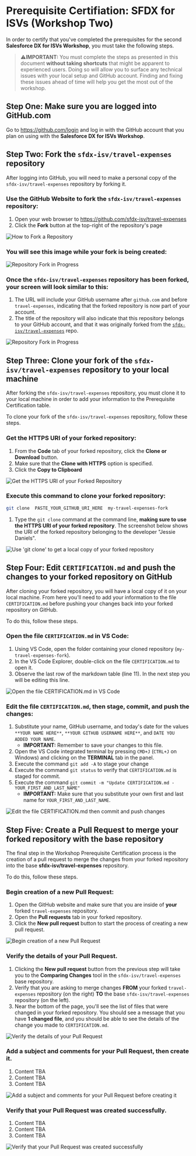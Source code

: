 # Prerequisite Certifiation: SFDX for ISVs (Workshop Two)

In order to certify that you've completed the prerequisites for the second **Salesforce DX for ISVs Workshop**, you must take the following steps.

> :warning:**IMPORTANT:** You must complete the steps as presented in this document **without taking shortcuts** that might be apparent to experienced users. Doing so will allow you to surface any technical issues with your local setup and GitHub account.  Finding and fixing these issues ahead of time will help you get the most out of the workshop.

## Step One: Make sure you are logged into GitHub.com

Go to https://github.com/login and log in with the GitHub account that you plan on using with the **Salesforce DX for ISVs Workshop**.

## Step Two: Fork the `sfdx-isv/travel-expenses` repository

After logging into GitHub, you will need to make a personal copy of the `sfdx-isv/travel-expenses` repository by forking it.  

### Use the GitHub Website to fork the `sfdx-isv/travel-expenses` repository:

1. Open your web browser to https://github.com/sfdx-isv/travel-expenses
2. Click the **Fork** button at the top-right of the repository's page

![How to Fork a Repository](/images/W00_U02_fork-travel-expenses-repo.png)

### You will see this image while your fork is being created:

![Repository Fork in Progress](/images/W00_U02_forking-travel-expenses-repo-in-progress.png)

### Once the `sfdx-isv/travel-expenses` repository has been forked, your screen will look similar to this:

1. The URL will include your GitHub username after `github.com` and before `travel-expenses`, indicating that the forked repository is now part of your account.
2. The title of the repository will also indicate that this repository belongs to your GitHub account, and that it was originally forked from the [`sfdx-isv/travel-expenses`](https://github.com/sfdx-isv/travel-expenses) repo.

![Repository Fork in Progress](/images/W00_U02_forking-travel-expenses-repo-success.png)


## Step Three: Clone your fork of the `sfdx-isv/travel-expenses` repository to your local machine

After forking the `sfdx-isv/travel-expenses` repository, you must clone it to your local machine in order to add your information to the Prerequisite Certification table.

To clone your fork of the `sfdx-isv/travel-expenses` repository, follow these steps.

### Get the HTTPS URI of your forked repository:

1. From the **Code** tab of your forked repository, click the **Clone or Download** button.
2. Make sure that the **Clone with HTTPS** option is specified.
3. Click the **Copy to Clipboard** 

![Get the HTTPS URI of your Forked Repository](/images/W00_U02_copy-travel-expenses-fork-repo-url.png)


### Execute this command to clone your forked repository:
```bash
git clone  PASTE_YOUR_GITHUB_URI_HERE  my-travel-expenses-fork
```
1. Type the `git clone` command at the command line, **making sure to use the HTTPS URI of your forked repository**. The screenshot below shows the URI of the forked repository belonging to the developer "Jessie Daniels".

![Use 'git clone' to get a local copy of your forked repository](/images/W00_U02_git-clone-forked-repo-success.png)


## Step Four: Edit `CERTIFICATION.md` and push the changes to your forked repository on GitHub

After cloning your forked repository, you will have a local copy of it on your local machine.  From here you'll need to add your information to the file `CERTIFICATION.md` before pushing your changes back into your forked repository on GitHub.

To do this, follow these steps.

### Open the file `CERTIFICATION.md` in VS Code:

1. Using VS Code, open the folder containing your cloned repository (`my-travel-expenses-fork`).
2. In the VS Code Explorer, double-click on the file `CERTIFICATION.md` to open it.
3. Observe the last row of the markdown table (line 11). In the next step you will be editing this line.

![Open the file CERTIFICATION.md in VS Code](/images/W00_U02_open-certification-md-in-vs-code.png)

### Edit the file `CERTIFICATION.md`, then stage, commit, and push the changes:

1. Substitute your name, GitHub username, and today's date for the values `**YOUR NAME HERE**`, `**YOUR GITHUB USERNAME HERE**`, and `DATE YOU ADDED YOUR NAME`.
    * **IMPORTANT:** Remember to save your changes to this file.
2. Open the VS Code integrated terminal by pressing `CMD+J` (`CTRL+J` on Windows) and clicking on the **TERMINAL** tab in the panel.
3. Execute the command `git add -A` to stage your change
4. Execute the command `git status` to verify that `CERTIFICATION.md` is staged for commit.
5. Execute the command `git commit -m "Update CERTIFICATION.md - YOUR_FIRST_AND_LAST_NAME"` 
    * **IMPORTANT:** Make sure that you substitute your own first and last name for `YOUR_FIRST_AND_LAST_NAME`.

![Edit the file CERTIFICATION.md then commit and push changes](/images/W00_U02_edit-and-commit-certification-md.png)


## Step Five: Create a Pull Request to merge your forked repository with the base repository

The final step in the Workshop Prerequisite Certification process is the creation of a pull request to merge the changes from your forked repository into the base **sfdx-isv/travel-expenses** repository.  

To do this, follow these steps.

### Begin creation of a new Pull Request:

1. Open the GitHub website and make sure that you are inside of **your** forked `travel-expenses` repository.
2. Open the **Pull requests** tab in your forked repository.
3. Click the **New pull request** button to start the process of creating a new pull request.

![Begin creation of a new Pull Request](/images/W00_U02_begin-creating-pull-request.png)

### Verify the details of your Pull Request.

1. Clicking the **New pull request** button from the previous step will take you to the **Comparing Changes** tool in the `sfdx-isv/travel-expenses` base repository.
2. Verify that you are asking to merge changes **FROM** your forked `travel-expenses` repository (on the right) **TO** the base `sfdx-isv/travel-expenses` repository (on the left).
3. Near the bottom of the page, you'll see the list of files that were changed in your forked repository.  You should see a message that you have **1 changed file**, and you should be able to see the details of the change you made to `CERTIFICATION.md`.

![Verify the details of your Pull Request](/images/W00_U02_compare-changes-before-creating-pull-request.png)

### Add a subject and comments for your Pull Request, then create it.

1. Content TBA
2. Content TBA
3. Content TBA

![Add a subject and comments for your Pull Request before creating it](/images/W00_U02_finalize-details-and-open-the-pull-request.png)

### Verify that your Pull Request was created successfully.

1. Content TBA
2. Content TBA
3. Content TBA

![Verify that your Pull Request was created successfully](/images/W00_U02_confirm-the-creation-of-your-pull-request.png)
